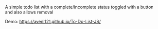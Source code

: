A simple todo list with a complete/incomplete status toggled with a button and also allows removal

Demo:
https://aveni121.github.io/To-Do-List-JS/
